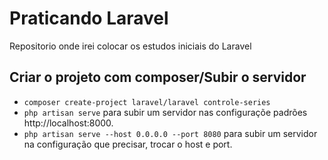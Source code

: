 # Praticando Laravel

Repositorio onde irei colocar os estudos iniciais do Laravel

## Criar o projeto com composer/Subir o servidor

- `composer create-project laravel/laravel controle-series`
- `php artisan serve` para subir um servidor nas configuraçõe padrões http://localhost:8000.
- `php artisan serve --host 0.0.0.0 --port 8080` para subir um servidor na configuração que precisar, trocar o host e port.
